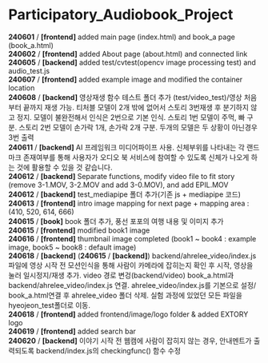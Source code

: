 # Participatory_Audiobook_Project
**240601** / **[frontend]** added main page (index.html) and book_a page (book_a.html) <br>
**240602** / **[frontend]** added About page (about.html) and connected link <br>
**240605** / **[backend]** added test/cvtest(opencv image processing test) and audio_test.js <br>
**240607** / **[frontend]** added example image and modified the container location <br>
**240608** / **[backend]** 영상재생 함수 테스트 폴더 추가 (test/video_test)/영상 처음부터 끝까지 재생 가능. 티처블 모델이 2개 밖에 없어서 스토리 3번재생 후 분기하지 않고 정지. 모델이 불완전해서 인식은 2번으로 기본 인식. 스토리 1번 모델이 주먹, 빠 구분. 스토리 2번 모델이 손가락 1개, 손가락 2개 구분. 두개의 모델은 두 상황이 아닌경우 3번 출력 <br>
**240611** / **[backend]** AI 프레임워크 미디어파이프 사용. 신체부위를 나타내는 각 랜드마크 존재여부를 통해 사용자가 오디오 북 서비스에 참여할 수 있도록 신체가 나오게 하는 것에 활용할 수 있을 것 같습니다. <br>
**240612** / **[backend]** Separate functions, modify video file to fit story (remove 3-1.MOV, 3-2.MOV and add 3-0.MOV), and add EPIL.MOV <br>
**240612** / **[backend]** test_mediapipe 폴더 추가(기존 js + mediapipe 코드) <br>
**240613** / **[frontend]** intro image mapping for next page + mapping area : (410, 520, 614, 666) <br>
**240615** / **[book]** book 폴더 추가, 풍선 포포의 여행 내용 및 이미지 추가 <br>
**240615** / **[frontend]** modified book1 image <br>
**240616** / **[frontend]** thumbnail image completed (book1 ~ book4 : example image, book5 ~ book8 : default image) <br>
**240618** / **[backend]** (**240615** / **[backend]**) backend/ahrelee_video/index.js파일에 영상 시작 전 모션인식을 통해 사람이 카메라에 잡히는지 확인 후 시작, 영상을 눌러 일시정지/재생 추가.  video 경로 변겅(backend/video) book_a.html과 backend/ahrelee_video/index.js 연결. ahrelee_video/index.js를 기본으로 설정/ book_a.html연결 후 ahrelee_video 폴더 삭제. 실험 과정에 있었던 모든 파일을 hyeojeon_test폴더로 이동. <br>
**240618** / **[frontend]** added frontend/image/logo folder & added EXTORY logo <br>
**240619** / **[frontend]** added search bar <br>
**240620** / **[backend]** 이야기 시작 전 웹캠에 사람이 잡히지 않는 경우, 안내멘트가 출력되도록 backend/index.js의 checkingfunc() 함수 수정 <br>
